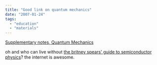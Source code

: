 ```yaml
---
title: "Good link on quantum mechanics"
date: "2007-01-24"
tags: 
  - "education"
  - "materials"
---
```


[Supplementary notes, Quantum Mechanics](http://quantum.bu.edu/notes/QuantumMechanics/index.html "Supplementary notes, Quantum Mechanics")

oh and who can live without [the britney spears' guide to semiconductor physics](http://britneyspears.ac/lasers.htm)? the internet is awesome.

